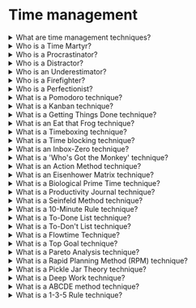 # Time management

<details>
  <summary>What are time management techniques?</summary>

Time management techniques are a set of rules and principles you need to follow in order to be more productive and efficient with your time, make better and faster decisions, as well as accomplish more in less time and with less effort.

There are plenty of time management techniques based on approved time management best practices:

- Writing down what you need to do today;
- Working on important and urgent tasks first;
- Saving time for priority tasks, routine tasks, but also breaks;
- Proper stress management;
- Proper team management;
- Tracking project progress and identifying lags.

</details>

<details>
  <summary>Who is a Time Martyr?</summary>

A person who fill his schedules with requests from others, instead of focusing on what's important to you. Your own tasks feel like too much responsibility, so you jump at the chance to take on anything else - you gain validation from others, but neglect the tasks that would bring you self-validation.

**Issues:** multitasking, missed deadlines, ineffective scheduling, skipping breaks

</details>

<details>
  <summary>Who is a Procrastinator?</summary>

Procrastinators delay work on everything remotely important to anyone. Some claim they work better under pressure, but the results they get are often dampened by the stress and anxiety this practice brings.

**Issues:** missed deadlines, ineffective scheduling, multitasking

</details>

<details>
  <summary>Who is a Distractor?</summary>

A person who is easily distracted. A random request from a colleague is as likely to catch your fleeting attention.

**Issues:** multitasking, missed deadlines, ineffective scheduling

</details>

<details>
  <summary>Who is an Underestimator?</summary>

A person who estimates that handling a task will take much less time than it actually does — the person rarely live up to his optimistic deadlines.

**Issues:** missed deadlines, ineffective scheduling

</details>

<details>
  <summary>Who is a Firefighter?</summary>

A perosn who tries to tackle everything on his own, right now — he's constantly putting out "fires" left and right, and don't feel fulfilled unless he's working on 10 tasks at once, and feeling "busy". Once he's done with that, you simply ask: "What's next?" — which is a practice that will lead you to burnout, sooner or later.

**Issues:** missed deadlines, skipping breaks, ineffective scheduling

</details>

<details>
  <summary>Who is a Perfectionist?</summary>

A person who wants everything to be perfect. He will work overtime, and invest all his efforts into delivering a high-quality project — but he often don't know how to quit while he's ahead, so you may miss your deadlines and risk burnout.

**Issues:** missed deadlines, skipping breaks

</details>

<details>
  <summary>What is a Pomodoro technique?</summary>

You parse your work into 25-minute work sessions (pomodoros), and 5-minute breaks. After 4 cycles, you take a 20-minute break.

Developed by Francesco Cirillo, the Pomodoro technique got its name after the Pomodoro-shaped kitchen timer Francesco used to track progress in his work.

**Time management skills it improves:** Effective planning, Stress management, Avoiding distractions, Single-tasking, Setting priorities, Saying "No"

**Issues it solves:** Ineffective scheduling, Skipping breaks, Multitasking, Missed deadlines

**How Pomodoro works:**

1. Set your timer for 25 minutes;
2. Focus on your work during these 25 minutes;
3. Stop as soon as the alarm goes off;
4. Take a 5-minute break;
5. Resume work for another 25 minutes after the break;
6. After four 25/5 minute cycles, take a 20-minute break;
7. Repeat the process until finished with task or project;
8. Time management technique Pomodoro;
9. For this purpose, you can try the Pomodoro Timer in Clockify, or learn more about how to start using Pomodoro.

**Advantages:**

1. Better time estimates for your work;
2. Fixed work time — you'll be more likely to focus;
3. Regular breaks help eliminate burnout and improve performance;
4. Pomodoros are an easy way to track profitability and productivity.

**Disadvantages:**

1. You have to stop working once the 25 minutes run out — If you're doing particularly well, this is counterproductive.
2. Following fixed intervals — the prescribed 25/5 minute sessions may not work for you.

</details>

<details>
  <summary>What is a Kanban technique?</summary>

A visual time management technique that helps you follow the progress with your projects — you track how the tasks move across differently labeled columns.

This technique was adopted in the 1960s in Japan by Taiichi Ono, for Toyota Automotive, to help increase their productivity, and effectiveness in manufacture.

**Time management skills it improves:** Effective planning, SMART goal setting, Proper task delegation, Single-tasking

**Issues it solves:** Multitasking, Missed deadlines, Ineffective scheduling

**How Kanban works:**

You can use project management software, a pen and paper, or a whiteboard and sticky notes.

Determine the number of stages in your project or task, and create the columns. For example, you can create four columns, and move tasks within a project across these stages:

_Backlog_ — you brainstorm, and define all your tasks here. You then decide what tasks you're supposed to move to the To Do column, and what tasks can wait their turn.

_To Do_ — these are the tasks you'll work on.

_In Progress_ — these are the tasks you are currently working on.

_Done_ — tasks you've finished.

**Advantages:**

1. No one-size-fits-all template, which means you can customize the principles to fit your own needs;
2. Clear visual representation of your entire work situation: straightforward representation of your progress with a project;
3. You can break the project into small, manageable tasks, and track their progress across the board;
4. The team is likely to focus on progressing with their tasks, in order to reach the "Done" column.

**Disadvantages:**

1. No one-size-fits-all template, which means creating a Kanban board can be time-consuming, as you have to decide how many columns to include and how to name them.
2. Kanban doesn't help your order tasks directly, in terms of importance and urgency.
3. May be difficult to predict when your team will finish the tasks (and project) because the only measure of progress is moving across columns; there is no time component.

</details>

<details>
  <summary>What is a Getting Things Done technique?</summary>

A five-step method that allows you to brainstorm your tasks, and make them into a straightforward to-do list.

Getting Things Done (GTD) was introduced by David Allen in his book Getting Things Done: The Art of Stress Free Productivity.

**Time management skills it improves:** Effective planning, Setting priorities, SMART goal setting

**Issues it solves:** Ineffective scheduling

**How Getting Things Done works:**

1. _Capture_ — note every task that springs to mind;
2. _Clarify_ — determine whether the task is actionable and whether it has concrete steps you can lay out and follow;
3. _Organize_ — file tasks under different labels, and provide them with context (eg. home, office, request from Tom);
4. _Reflect_ — from time to time, review your tasks: What is the next step for the task? Do you really need to finish it this week?
5. _Engage_ — once you have noted, identified as actionable, properly filed, and reviewed your tasks, simply start working on them.

**Advantages:**

1. Keep all tasks, assignments and projects in perspective;
2. Clear head once you lay out every task you can think of in front;
3. You can use GTD to boost both your personal, and professional productivity.

**Disadvantages:**

1. You have to use your willpower to progress with your work — GTD doesn't provide guidelines for dealing with distractions;
2. Organization of tasks happens by context, and not by project, which may be unhelpful for people who are used to parsing tasks in relation to their project;
3. Too many items on the list can render it ineffective, as you'll be less likely to structure your day properly.

</details>

<details>
  <summary>What is an Eat that Frog technique?</summary>

This time management technique is aimed at prioritizing tasks. You pick out your most important, or worst task (this is your "frog"), and tackle it first thing tomorrow. Once you have finished with your "frog", you can move on to other tasks for the day, but not before.

This may be a task that requires all your attention (due to its importance or difficulty), one that you've been avoiding (because it's boring, demanding or difficult).

The "Eat that Frog" premise was developed by Brian Tracy, in his book Eat that Frog! 21 Great Ways to Stop Procrastinating and Get More Done in Less Time..

**Time management skills it improves:** Effective planning, Setting priorities, SMART goal setting

**Issues it solves:** Ineffective scheduling, Multitasking, Missed deadlines

**How Eat that frog works:**

You have to identify tasks based on their priority, and label them accordingly:

_Task A_ — most important task, the one you should tackle first, or suffer the consequences.

_Task B_ — second most important task, the one you should tackle after Task A. Less important, but still vital.

_Task C_ — a task you could do, but you wouldn't suffer consequences if you didn't do it.

_Task D_ — a task you should ideally delegate to someone else, and allocate this time to Task A.

_Task E_ — a task you don't really need to do, so you're free to eliminate it.

**Advantages:**

1. Doing the most important or worst task first thing in the morning guarantees the rest of the items in your daily schedule will be easier to accomplish — this will motivate and energize you;
2. Prioritizing tasks becomes easier;
3. You'll have the rest of the day left for more enjoyable tasks.

**Disadvantages:**

1. A difficult and demoralizing start of the day;
2. It may be rigid and impractical if your most important task changes during the course of the day.

</details>

<details>
  <summary>What is a Timeboxing technique?</summary>

You allocate time periods (timeboxes) to activities; you work within this time period, and then stop once the set time runs out. Timeboxing often includes fixed deadlines, so it's used in project management.

Timeboxing works as a more general approach to the Pomodoro technique — instead of 25-minute sessions (timeboxes), the period of time within a timebox isn't as fixed.

James Martin was the first to explain the technique in more detail, in one of the chapters of his book Rapid Application Development.

**Time management skills it improves:** Effective planning, Avoiding distractions, Single-tasking, Setting priorities

**Issues it solves:** Missed deadlines, Ineffective scheduling, Multitasking, Skipping breaks

**How timeboxing works:**

1. Lay out all your activities and tasks on a list;
2. Decide what you want to accomplish with these tasks — define your goals;
3. If a task is important and requires great focus, allocate a longer time period to it (for example, 1 or 2 hours);
4. If it's a difficult task, parse it, and allocate shorter time periods (for example, 20-30 minutes) to parts of it, to make the task easier to manage;
5. Start from your first task, and work your way down;
6. When the allocated time for a task is up, stop working on it;
7. Take a break;
8. Review what you've managed to accomplish;
9. Turn your attention to other time boxes in your schedule.

**Advantages:**

1. Great for a large number of small tasks — it'll be easier to keep track of them and tackle them, once you have them laid out in timeboxes;
2. Deadlines are an important component, so you'll be focused on achieving as much as you can until the timebox expires;
3. Natural perfectionists will have less time to tweak every detail, as they'll have to move on to the next task in the schedule;
4. Timeboxing doesn't allow multitasking, so you'll be able to focus on one task at a time.

**Disadvantages:**

1. You have to stop working on a task when the time for it expires, which is counterproductive when you find yourself immersed in a task;
2. It may be challenging to stick to a strict schedule determined by timeboxes, when you consider unavoidable interruptions, such as phone calls;
3. Your timeboxing calculations may be off. Too short timeboxes — you may have to stop before you're even immersed in a task. Too long timeboxes — you may lose focus, or start procrastinating to pass the time until the end of the timebox.

</details>

<details>
  <summary>What is a Time blocking technique?</summary>

You block out time for a specific activity or task and work on it during this time period.

This time management technique was made popular by Elon Musk.

**Time management skills it improves:** Effective planning, Avoiding distractions, Single-tasking, Setting priorities, SMART goal setting

**Issues it solves:** Missed deadlines, Ineffective scheduling, Multitasking, Skipping breaks

**How time blocking works:**

There are 4 stages to Time Blocking:

1. The planning stage:

- Define your tasks and activities, identify priorities

2. The blocking stage:

- Assign each task with a specific time block — number of minutes or hours, with specific days, start and end times noted in your calendar;
- The time block can be shorter, for example, 10 minutes, or longer, for example, 90 minutes. This depends on the priority level of the task;
- Block more time for priority tasks; also, allocate these tasks to the time of day when you're the most productive;
- Block your less productive time of the day for less important tasks.
  Note everything in a calendar: the day, the start time, and the end time.

3. The acting stage:

- Start working on the first daily task (usually your priority task);
- Work your way down your schedule;
- Take breaks between time blocks, and schedule these breaks;
- Hold a flexible view on your time blocking schedule: if you receive an urgent task, block an appropriate amount of time for it, and start working on it as soon as possible.

4. The revision stage:

- If you see a task takes longer or shorter than you estimated, revise the schedule for other tasks you've planned for that day.

**Advantages:**

1. A comprehensive way of keeping track of your work day;
2. Works great with Cal Newport's idea of deep work, as you have to stick to a fixed schedule for when you'll focus on a task;
3. You'll feel like you have better control of your workload.

**Disadvantages:**

1. Unexpected interruptions may disrupt your schedule;
2. Same as with Timeboxing, your time calculations may be off — you may procrastinate while waiting for a too long time block to end or rush to beat the time during a too short time block;
3. Time-consuming to plan time blocks in your calendar for all your activities, every day.

</details>

<details>
  <summary>What is an Inbox-Zero technique?</summary>

This is an approach for managing your email inbox — you aim at keeping your email inbox empty, or close to empty.

The approach was developed by Merlin Mann, an expert in the field of productivity.

**Time management skills it improves:** Avoiding distractions, Single-tasking, Setting priorities, Stress management, Effective planning

**Issues it solves:** Ineffective scheduling, Multitasking

**How Inbox-Zero works:**

1. Determine the time of day you'll work on managing your inbox — stick to this time;
2. Silence notifications, and don't leave the email tab in your browser open;
3. Prioritize your emails:

- Respond right away to most important emails, and emails you can answer quickly;
- Move emails that'll take you longer to answer to a "needs a response" folder (allocate some of your "manage inbox" time to these responses);
- Decide what messages you can delegate, and then forward them to other team members;
- Delete and archive unwanted, or old messages.

**Advantages:**

1. A great method for managing an inbox with a lot of traffic;
2. Decreases the number of unread messages, those stopping you from finding your important emails;
3. Focused on allocating inbox management only to a specific part of the day, so you won't be distracted by emails throughout the day.

**Disadvantages:**

1. Time-consuming, considering you have to forward, archive and delete a lot of the messages;
2. Only deals with inbox management, so it has to be combined with other time management techniques, ones that focus on managing tasks and projects;
3. Problematic for people who converse with clients and colleagues through email — important emails may get lost.

</details>

<details>
  <summary>What is a 'Who's Got the Monkey' technique?</summary>

The emphasis of this method is on delegating tasks and is mostly aimed at project managers, though others can make use of it as well. Monkeys are tasks, and you have to consider how to deal with them.

There are 3 types of "monkeys" and managed time:

_Boss-imposed time:_ activities the boss required.

_System-imposed time:_ colleagues' requests and questions.

_Self-imposed time:_ the actions you decide to undertake. You may use it for your own tasks and ideas (discretionary time), or to tackle subordinates' problems and requests (subordinate-imposed time).

You aim to eliminate subordinate-imposed time, control system and boss-imposed time, and increase discretionary time.

The principle is based on William Oncken's book Managing Management Time: Who's Got the Monkey..

**Time management skills it improves:** Effective planning, Proper task delegation, Setting priorities, SMART goal setting, Stress management, Single-tasking

**Issues it solves:** Ineffective scheduling, Multitasking

**How Who’s Got The Monkey works:**

1. Recognize and describe the "monkey" — specify what the task is, and what actions are needed for its completion;
2. Assign the "monkey" — allocate the "monkey" to a person;
3. Insure the "monkey" — Make sure the person handles the "monkey" appropriately:

- If a monkey is important and allows no mistakes, then you should recommend what should be done and act if needed;
- If you're certain the person assigned with the monkey can handle it, act and then provide advice;
  Checking on the "monkey" — Specify when you'll provide follow-up for the monkey, to make sure everything is on track;

**Advantages:**

1. Managers can effectively use their time;
2. It gets easier to solve employee problems;
3. Gives a clear perspective on who is assigned with what;
4. A straightforward way of delegating tasks.

**Disadvantages:**

1. Deals only with management and delegating tasks — should be combined with other time management methods for better productivity results overall.

</details>

<details>
  <summary>What is an Action Method technique?</summary>

The Action Method is based on the premise that everything is a project: you view all your activities as projects, parse, and manage them accordingly. These projects can be: Managing your finances, Administrative work, Networking, Whatever you want.

**Time management skills it improves:** Effective planning, SMART goal setting

**Issues it solves:** Ineffective scheduling, Multitasking

**How Action Method work:**

When using the Action Method, you organize your activities, tasks, and events as a project. Then, you parse your activities into three categories:

1. _Action Steps:_ these are the tasks that you need to complete. Such assignments help you progress with your work. For example, these are tasks like — redrafting a proposal, sending out a finished software, and debugging your latest app;
2. _References:_ these are notes, a list of links to relevant research, and outlines that help you tackle your Action Steps. In other words, it’s everything that doesn't directly make you progress, but serves as a reference point;
3. _Backburner items:_ all ideas and plans you're not currently working on, but may put into motion someday.

**Advantages:**

1. Viewing all your daily activities as projects means you'll have steps laid out for each activity, so you're likely to be faster and more efficient.

**Disadvantages:**

1. Time-consuming and potentially overwhelming — viewing everything as a project means you'll spend a lot of time planning.
2. No schedule for reviewing backburner items — no clarity on when, or whether you should tackle these items.

</details>

<details>
  <summary>What is an Eisenhower Matrix technique?</summary>

A time management technique in which tasks are prioritized is known as the Eisenhower Matrix — this technique is based on labeling each task as: important / not important, and urgent / not urgent.

You assess the tasks according to their importance and urgency and tackle them in relation to this.

The Eisenhower Matrix is named after the American president Eisenhower, who was known for productivity during his time in Office.

**Time management skills it improves:** Effective planning, Setting priorities, Single-tasking, Saying "No", Avoiding distractions, SMART goal setting, Proper task delegation

**Issues it solves:** Ineffective scheduling, Missed deadlines, Multitasking

**How the Eisenhower Matrix works:**

List all your tasks, and divide them into 4 quadrants:

_The 1st quadrant_ — Tasks that are important and urgent. You should do them immediately.

_The 2nd quadrant_ — Tasks that are important, but are not urgent. You should make a plan when you'll tackle them.

_The 3rd quadrant_ — Tasks that are not important, but are urgent. You should delegate these tasks to your colleagues.

_The 4th quadrant_ — Tasks that are not important and not urgent. You should eliminate them altogether from your schedule.

**Advantages:**

1. A straightforward principle to prioritizing tasks;
2. Allows you to consider what tasks you can delegate or eliminate.

**Disadvantages:**

1. May be difficult to determine the importance and urgency level of tasks;
2. Present bias may stop you from implementing this technique in full — you'll feel an urge to focus on urgent tasks, which are not necessarily important.

</details>

<details>
  <summary>What is a Biological Prime Time technique?</summary>

Your Biological Prime Time is the time of day when you have the highest energy levels, so you're most likely to be productive with your work.

Once you determine your biological prime time, you'll be able to allocate your most important, priority tasks to this time.

The term "Biological Prime Time" was first introduced by Sam Carpenter in his book Work the System.

**Time management skills it improves:** Effective planning, Setting priorities, Avoiding distractions, SMART goal setting

**Issues it solves:** Ineffective scheduling

**How Biological Prime Time works:**

1. You'll have to experiment with your work across several days, say 20 days;
2. Track your focus, energy, motivation, and attention span during these days;
3. It's best that you track these variables within a fixed time period, say, from 9 a.m. to 5 p.m. every day;
4. Chart your results every hour, and every day;
5. After 20 days, analyze your results — you're bound to notice that a certain time of day stands out as the time when you were able to perform the most work;
6. Once you have identified your most productive hours of the day across these 20 days, start allocating your future priority tasks to this time;
7. Allocate less important tasks to the time periods you've noticed that your focus, energy levels, and attention span are low.

**Advantages:**

1. You'll identify when you're the most productive and be able to allocate all crucial tasks to this time period.
2. You'll identify when you're less productive, and be able to allocate less important, but still vital activities, such as managing your emails and making phone calls.

**Disadvantages:**

1. You'll have to tweak and change your routine often, and track it for a longer time if you want to identify your biological prime time right;
2. If you're subordinate to someone and have to adhere to deadlines, knowing your prime biological time won't be of use - you'll have to work according to your bosses' requests and deadlines.

</details>

<details>
  <summary>What is a Productivity Journal technique?</summary>

The Productivity Journal is somewhat similar to a regular journal, only you don't note in your personal thoughts in it, you mostly note in your actions — activities you can complete and later reflect on.

This technique is versatile in the actions you note in, so you can:

_Record your ideas and work thoughts_ — you may bring them into action later.

_Record all the tasks you've finished within a day_ — actions you've completed and you can reflect on.

_List all the tasks you're supposed to tackle the next day_ — actions that await you.

**Time management skills it improves:** Effective planning, Setting priorities, SMART goal setting

**Issues it solves:** Ineffective scheduling, Missed deadlines

**How the Productivity Journal works:**

1. Each day, define your to-do list in a notebook, or appropriate software — keep the items simple, clear and achievable;
2. Track the amount of time it takes you to finish each item — you can use Clockify for this purpose and store items from your to-do list as time entries;
3. Analyze your time results and tweak your future to-do lists accordingly;
4. For more details, you can also:

- Self-rate your productivity for each item on a scale from 1 to 10.
  Make a list of distractions (social media, YouTube, your phone), so you'll be more likely to avoid them;
- Break each item on your to-do list into smaller, more manageable tasks;
- In addition to tasks, set goals you wish to accomplish with these tasks or groups of tasks;

5. Reflect on your day, by jotting down comments on:

- What tasks you've accomplished with success;
- What issues you've encountered;
- Whether you were able to overcome them.

**Advantages:**

1. Holds all your entire productivity history — you'll have all your ideas, to-do lists, deadlines for tasks and projects in one place.
   Writing down your issues can relieve you of stress.

**Disadvantages:**

1. The journal can get unstructured — a lot depends on your own ability to structure the journal, as there are no clear rules for this;
2. Perhaps a too extensive account of your productivity results — you may have to spend some time searching to find a past to-do list, comment on a specific task, and similar items in the journal.

</details>

<details>
  <summary>What is a Seinfeld Method technique?</summary>

A specific calendar system claimed to be inspired by Jerry Seinfeld's productivity quote: "Don't break the chain".

Each day you work on a skill, you mark that day with red, and form a chain of "red" days. If you don't work for a day, you don't mark it with red, and you "break the chain".

**Time management skills it improves:** SMART goal setting

**Issues it solves:** Missed deadlines

**How the Seinfeld method works**

For example, you want to improve your coding skills:

1. You get a red marker and a big calendar, one that shows all the days in the year;
2. Each day you code, even for a short time period, you mark that day with the red marker;
3. The days marked red continue to grow as you continue coding each day, and they form a chain;
4. If you miss a day of coding, you don't mark that day with red, and you "break the chain";
5. Code each day so you "don't break the chain".

**Advantages:**

1. As you watch the chain of days marked red grow, you'll feel motivated to continue the chain and work on your skill every day;
2. You'll aim to work and progress every day, so you'll be less likely to procrastinate as you race to do some work before the day ends.

**Disadvantages:**

1. Each day, you have to select a task that is relevant enough for your skill, but also achievable, which can get tricky;
2. Some days, it'll be hard for you to find any time for your work, due to other priorities and obligations, so you may have to "break the chain".

</details>

<details>
  <summary>What is a 10-Minute Rule technique?</summary>

You tell yourself you'll work on a task for 10 minutes. After the 10 minutes are up, you determine whether you'll stop or keep going.

**Time management skills it improves:** Effective planning, Stress management, Single-tasking, Setting priorities

**Issues it solves:** Multitasking, Skipping breaks

**How the 10-Minute rule works:**

1. Select a task;
2. Start working on it immediately;
3. After ten minutes have passed, reflect on your focus and patience: do you want to stop working on the task, or do you wish to continue for 10 minutes more?
4. Work for 10-minute time periods until you want to stop working on this task for the day.

**Advantages:**

1. Parsing your task into small time chunks will help you gain a sense of momentum because you're only obliged to work on it 10 minutes at a time;
2. When you work only 10 minutes at a time, you don't feel overwhelmed, even with bigger tasks;
3. Considering 10 minutes is a small amount of time, chances are you'll continue working for more 10-minute sets after the first one;
4. Starting work immediately after you've selected the task means you'll have no time for negative thoughts and predictions;
5. Less chance for procrastination — you'll make it a habit to dive right into work;
6. From a psychological point of view, it's easier to tackle a 90 minutes task as 9x10 minute chunks.

**Disadvantages:**

1. Stopping every 10 minutes to consider whether you're up for another 10 minutes of work can get distracting, especially if you've immersed yourself in a task.

</details>

<details>
  <summary>What is a To-Done List technique?</summary>

Instead of listing what you need to do, you list your accomplishment and the tasks you've finished so far, within a certain time period.

**Time management skills it improves:** Effective planning, Stress management

**Issues it solves:** Ineffective scheduling

**How To-Done list works:**

1. At the end of each work week, take 10-15 minutes to note down everything you've accomplished;
2. Next to each item include what you've learned while working on it;
3. Also for each item, note what you could do differently next time, to improve your results.

**Advantages:**

1. Gives you perspective on the amount of work you've done, and the amount of work you have left to do;
2. It's motivating to see how much you've accomplished within a certain time period;
3. An easy way to track your progress.

**Disadvantages:**

1. Knowing what you've finished so far gives you a general idea on what amount of work you have for the upcoming period, but you get no details — no set deadlines, no specific number of tasks and projects.

</details>

<details>
  <summary>What is a To-Don't List technique?</summary>

A contrast to the classical To-do List — you list all the tasks and activities you won't do.

**Time management skills it improves:** Effective planning, Stress management

**Issues it solves:** Ineffective scheduling

**How To-Don’t list works:**

1. You make a list before each workday;
2. Note in all the tasks, ideas, and habits you'll aim NOT to do, or think about;
3. These can be distractions, overly ambitious ideas you objectively have no time to work on or bad habits you want to quit;
4. Include the word "Don't" in front of each listed item;
5. Cross over each item at the end of the day if you've managed to avoid it.
   **Advantages:**
6. By listing all the activities you'll no longer focus on, you'll mentally let go of them, and free more time for important matters;
7. Keeps you in check regarding your bad habits, such as spending time on social media when you should be working;
8. Makes delegating tasks easier, as you'll be able to identify what tasks you perform, but should delegate instead.

**Disadvantages:**

1. Gives no specifications on the tasks you should do.

</details>

<details>
  <summary>What is a Flowtime Technique?</summary>

You set a specific time period, between 10-90 minutes, and use it as an experimental timeframe for your work. If you find that you can focus after the time period has expired, you continue working. If you find you cannot focus anymore, take a break.

Flowtime technique stems from the Pomodoro technique, but it's less rigid in terms of time for work sessions and breaks. It's also similar to the Timeboxing technique, only you're encouraged to consider whether you'll continue working once the time has expired, not forced to stop.

Flowtime was developed by a software engineer, Dionatan Moura, in 2015.

**Time management skills it improves:** Stress management, Single-tasking

**Issues it solves:** Multitasking

**How Flowtime technique works:**

With a preset number of minutes for your initial work session:

1. Select a task;
2. Decide to work for a certain amount of time (for example, 30 minutes), and set the timer;
3. You work until the timer stops;
4. Then, you consider whether you can focus on the task for some minutes more. For example, if you find you can focus for 10 minutes more, set the alarm to 10 minutes;
5. When the 10 minutes expire, ask yourself whether you can maintain focus for more time;
6. At any point, when a given time period expires (after the 30 minutes, or after the additional 10 minutes) if you find you can't focus any longer, take a break;
7. You can start the timer in Clockify as soon as you start working. Stop the timer, to see how much time you've spent on this work session. When you feel you need a break, stop working.

**Advantages:**

1. You get the benefits of Pomodoro's work sessions/break time routine + more freedom in deciding how long the work sessions and breaks will last;
2. If you find your initial choice for the number of minutes for the work session is too long, you can change it next time;
3. By using a time tracker to see you when you're most productive, you can know when you are able to focus the longest.

**Disadvantages:**

1. No prescribed time for the length of work sessions may lead you to forget about breaks and risk burnout;
2. Parsing tasks is entirely up to you — you may prove unsuccessful in parsing them into manageable chunks;
3. General lack of rules.

</details>

<details>
  <summary>What is a Top Goal technique?</summary>

You identify your most important goal and allocate time each day to work on it specifically.

Greg McKeown was the one who clarified the concept in his book Essentialism: The Disciplined Pursuit of Less.

**Time management skills it improves:** SMART goal setting, Effective planning, Stress management, Single-tasking, Setting priorities

**Issues it solves:** Multitasking, Ineffective scheduling

**How Top Goal works:**

1. You pick your Top Goal;
2. Schedule 2 hours to work on it every day;
3. It's best that you schedule these 2 hours for the early time of day, when most people are asleep, to make sure no one interrupts you;
4. Stick to the schedule;
5. Avoid social media, YouTube, and other distractions during this time;
6. Only work on your Top Goal during these 2 hours;
7. Leave the rest of the day for other activities.

**Advantages:**

1. By working on a task continuously for 2 hours you practice your deep work capabilities;
2. You're likely to make great progress with the tasks that lead to your Top Goal, as you'll be allocating time specifically to them each day.

**Disadvantages:**

1. No specifications on how to avoid distractions, which are a big threat to your 2-hour work bubble;
2. When just starting out, 2 hours of focused work may be too much to handle;
3. In contrast, seasoned practitioners may find 2 hours to be too little time, yet they are only allowed to work on their Top Goal within this fixed time frame.

</details>

<details>
  <summary>What is a Pareto Analysis technique?</summary>

The Italian economist Vilfredo Pareto created this technique.

The gist of the Pareto Analysis (also known as the 80/20 rule) is that 20% of our actions are responsible for 80% of outcomes.

The idea is to find your key activities — the 20% ones that make a difference — and focus on them. This way, you’ll be able to achieve as much as 80% of your desired outcomes.

**Time management skills it improves:** Setting priorities, Effective planning, Proper task delegation, Single-tasking

**Issues it solves:** Multitasking, Ineffective scheduling

**How Pareto Analysis works:**

1. First, note down all the problems you are facing. For example, you can't seem to finish your tasks on time.
2. Next, find the cause of this problem. You may discover that you get easily distracted while working, which is why you don’t complete tasks before the deadline. So, what are these interruptions? Do you get distracted by social media or because you’re chatting with colleagues?
3. Then, assign a score (a number) to each problem — give higher numbers to more important problems. For example, you can use numbers from 1 to 10 to assign a score to your issues. Your most important problems should be labeled with the number 10, and your least important issues should be labeled with the number 1;
4. Next, batch your problems by cause. For instance, group all your problems caused by spending too much time chatting with colleagues.
   Then, assign a score to each group of problems. The groups with the highest score are the ones you need to solve first;
5. Get to work.

**Advantages:**

1. It helps you prioritize your tasks better;
2. It helps you improve your problem-solving skills, because, with Pareto, you batch similar issues together — which will allow you to solve them easily;
3. A great method for learning how to single-task instead of multitask.

**Disadvantages:**

1. This method only relies on your past activities — your performance so far and issues you had in the past;
2. Scoring may be inaccurate — if you make a mistake by assigning higher scores to some less important tasks, you might neglect other, more important tasks.

</details>

<details>
  <summary>What is a Rapid Planning Method (RPM) technique?</summary>

One of the best time management techniques is also the Rapid Planning Method (RPM). The acronym RPM also stands for “result, purpose, and massive action plan”.

This time management technique was created by motivational speaker Tony Robbins.

The idea behind this method is to train your brain to envision what you want in order to make it real.

In general, this technique is practical for setting long-term goals.

**Time management skills it improves:** Effective planning, Stress management, Single-tasking

**Issues it solves:** Multitasking, Ineffective scheduling

**How Rapid Planning Method works:**

1. Capture — First, note down all the assignments you need to complete this week. Be realistic — write down from 5 to 9 tasks for the week;
2. Chunk — Group similar tasks together. You can use categories such as “Work tasks”, “Non-work tasks”, “Career”, “Health”, etc;
3. Make your own RPM blocks. Remember to focus on your most important area and create an RPM block for it. Let’s say that this week, you’d like to focus on “Career”. Use a piece of paper, and create three columns:

- _Results:_ Think about the results you’d like to accomplish in this area. Let’s say you want to improve your copywriting skills;
- _Purpose:_ Why do you want to achieve this result? For example, you want to enhance your copywriting skills because you’d like to apply for a copywriter job;
- _Massive Action plan:_ Then, think about the activities that will help you complete the task and achieve desired results. In this case, you can find relevant copywriting courses and finish 1 course by the end of the month;

4. Next, create another RPM block for your “Non-work tasks” and other categories for this week.
5. Take action.
6. Review your work by questioning yourself:

- Did I follow all the steps from my massive action plan?
- Did my purpose act as a motivation to help me achieve desired results?
- Did I accomplish desired results?

**Advantages:**

1. This method allows you to think about your long-term goals and align them with short-term targets;
2. It helps you envision your goals, the purpose of such goals, and write down steps for accomplishing these targets.

**Disadvantages:**

1. It’s time-consuming to plan all your weekly activities, create blocks, and review your results;
2. There’s no way of differentiating important tasks from less important ones, so you won’t be able to set priorities.

</details>

<details>
  <summary>What is a Pickle Jar Theory technique?</summary>

If you’re searching for some practical time management techniques for work, the Pickle Jar Theory might be a great fit for you.

The key advantage of using the Pickle Jar Theory is that it allows you to differentiate useful from unuseful tasks in your schedule.

This way, you’ll be able to set priorities clearly and plan your assignments.

**Time management skills it improves:** Setting priorities, Avoiding distractions, SMART goal setting, Proper task delegation

**Issues it solves:** Missed deadlines, Ineffective scheduling

**How Pickle Jar Theory works:**

The goal of this technique is to imagine a jar that contains sand, pebbles, and rocks. The rocks are at the top, while the sand is at the bottom.

Here’s the meaning of each element:

_The sand:_ These are tasks and activities that usually disturb you during the day, such as emails, social media, and phone calls.

_The pebbles:_ These are important assignments that should be completed, but someone else can tackle them, or you can complete them some other day.

_The rocks:_ These are your significant tasks, and you have to complete them by the end of the day.

So, when planning your day, think about your tasks:

1. Categorize them by importance — figure out which ones are rocks, pebbles, and sand;
2. Next, make a to-do list by focusing on rocks first since these are your most significant assignments for the day;
3. Make sure to write down time estimates for each task. The total amount of time should be up to 8 hours;
4. Then, if you still have some time to tackle your tasks from “the pebbles” and “the sand” categories, now is the time to complete them.

**Advantages:**

1. This technique helps you take control of your time and organize your day easily so that you have enough time for your private life, too;
2. It keeps distractions away since it allows you to plan only your important tasks for the day.

**Disadvantages:**

1. It can be difficult to figure out the importance and urgency levels of your tasks;
2. It can be risky because, if you focus too much on urgent tasks, you may miss out on finishing your essential tasks.

</details>

<details>
  <summary>What is a Deep Work technique?</summary>

The Deep Work method is a popular technique created by Cal Newport, the author of Deep Work: Rules for Focused Success in a Distracted World.

According to Newport, deep work includes “…professional activities performed in a state of distraction-free concentration that push your cognitive capabilities to their limit”.

In general, these assignments improve your skills and create value.

During deep work, you should avoid any distractions.

**Time management skills it improves:** Avoiding distractions, Single-tasking, Effective planning

**Issues it solves:** Multitasking, Ineffective scheduling

**How Deep Work works:**

Newport separates deep work from shallow work, which can be defined as less demanding activities — for example, attending meetings and answering emails.

In general, you can perform shallow work even when you’re distracted, which is not the case with deep work.

Here’s how to apply the Deep Work method:

1. Schedule time for deep work: During this phase, you need to focus only on your important tasks. At the same time, you should avoid distractions at any cost. Remember to schedule deep work tasks during the times of the day when you have high energy levels;
2. Leave some time for shallow work: On the other hand, leave any recurring tasks and assignments that are less demanding for periods of the day when your energy levels are low.

**Advantages:**

1. This method ensures that you focus on high-quality work while ignoring any distractions;
2. It helps you improve your ability to complete demanding tasks and solve complex problems.

**Disadbantages:**

1. If you work in an office, you may find it difficult to achieve deep work because you may get interrupted by colleagues;
2. You won’t be able to take frequent breaks, which may affect your productivity.

</details>

<details>
  <summary>What is a ABCDE method technique?</summary>

In his book How to Get Control of Your Time and Your Life, Alan Lakein talks about the ABCDE method.

Thanks to this technique, you can learn to prioritize your tasks better and finish them before the deadline.

The ABCDE method is similar to the Eisenhower Matrix — but, unlike the latter, the ABCDE technique doesn’t categorize tasks by urgency.

**Time management skills it improves:** Setting priorities, Proper task delegation, SMART goal setting, Single-tasking

**Issues it solves:** Multitasking, Missed deadlines

**How ABCDE method works:**

When using this technique, you should organize your assignments into five categories by their importance:

- A — most important tasks
- B — important tasks
- C — nice to do (tasks)
- D — delegate these tasks
- E — eliminate these tasks

This way, you’ll find it easier to prioritize assignments and activities.

Start by tackling the tasks from the A and B categories first, then continue with other groups.

**Advantages:**

1. It allows you to consider what tasks you can delegate to others or simply delete from the list;
2. Prioritizing tasks will become much easier, especially if you use this method every day.

**Disadvantages:**

1. This method does not categorize tasks by urgency — so you might forget to work on the assignments that need your immediate attention.
2. Sometimes, you might find it difficult to figure out what tasks are most important (A category) and what are important only for the day (B category).

</details>

<details>
  <summary>What is a 1-3-5 Rule technique?</summary>

The 1-3-5 Rule is a technique that helps you manage your tasks.

The idea behind this method is that every workday, you need to focus your attention on:

- 1 big thing
- 3 medium things
- 5 little things

Once you complete your big task, you’ll feel a sense of accomplishment, which will motivate you to continue.

At the same time, medium tasks allow you to progress with your larger projects.

Finally, little tasks are easy to complete, so they’ll also inspire you to move forward.

**Time management skills it improves:** Setting priorities, Avoiding distractions, Effective planning

**Issues it solves:** Multitasking, Ineffective scheduling

**How 1-3-5 Rule works:**

As we mentioned earlier, you need to categorize your assignments into three groups.

Here’s how you can plan your day with the 1-3-5 Rule:

1. Rank your tasks. Note down your assignments for the day, then label them as “big”, “medium”, and “small”. If you have more than one big task, figure out which one is more important and finish it today. The other tasks can wait until tomorrow;
2. Get to work. First, tackle your big task because, as soon as you complete it, you’ll feel accomplished and good about yourself. Then, continue with other tasks. You should keep the list of tasks nearby at any time;
3. Remember to be flexible. On the days when you’re super busy, you’ll probably have less time to tackle your tasks — in this case, focus on one big thing and cut down on medium and little things.

**Advantages:**

1. This method helps you learn how to prioritize and have a balanced to-do list that’s simple to follow;
2. It also allows for flexibility, so you can modify the number of tasks when needed.

**Disadbantages:**

1. It can be difficult to decide how much time you’ll dedicate to each task, especially if you’ve already spent too much time working on your one big thing.

</details>
